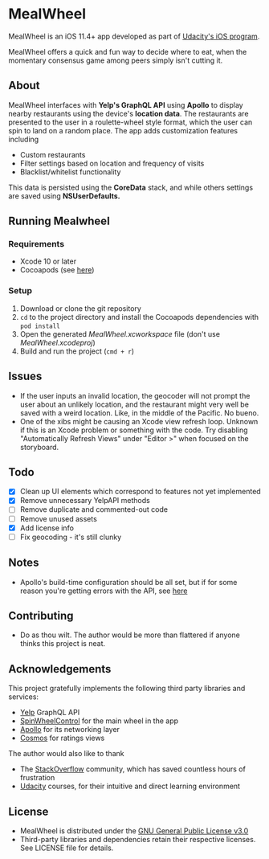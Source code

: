 # MealWheel
MealWheel is an iOS 11.4+ app developed as part of [Udacity's iOS program](https://www.udacity.com/school-of-programming).

MealWheel offers a quick and fun way to decide where to eat, when the momentary consensus game among peers simply isn't cutting it.

## About
MealWheel interfaces with **Yelp's GraphQL API** using **Apollo** to display nearby restaurants using the device's **location data**. The restaurants are presented to the user in a roulette-wheel style format, which the user can spin to land on a random place. The app adds customization features including
- Custom restaurants
- Filter settings based on location and frequency of visits
- Blacklist/whitelist functionality

This data is persisted using the **CoreData** stack, and while others settings are saved using **NSUserDefaults.**

## Running Mealwheel
### Requirements
* Xcode 10 or later
* Cocoapods (see [here](https://guides.cocoapods.org/using/getting-started.html))
### Setup
1. Download or clone the git repository
2. `cd` to the project directory and install the Cocoapods dependencies with `pod install`
3. Open the generated _MealWheel.xcworkspace_ file (don't use _MealWheel.xcodeproj_)
3. Build and run the project (`cmd + r`)

## Issues
* If the user inputs an invalid location, the geocoder will not prompt the user about an unlikely location, and the restaurant might very well be saved with a weird location. Like, in the middle of the Pacific. No bueno.
* One of the xibs might be causing an Xcode view refresh loop. Unknown if this is an Xcode problem or something with the code. Try disabling "Automatically Refresh Views" under "Editor >" when focused on the storyboard. 

## Todo
* [x] Clean up UI elements which correspond to features not yet implemented
* [x] Remove unnecessary YelpAPI methods
* [ ] Remove duplicate and commented-out code
* [ ] Remove unused assets
* [x] Add license info
* [ ] Fix geocoding - it's still clunky

## Notes
* Apollo's build-time configuration should be all set, but if for some reason you're getting errors with the API, see [here](https://www.apollographql.com/docs/ios/installation.html#adding-build-step)

## Contributing
* Do as thou wilt. The author would be more than flattered if anyone thinks this project is neat.

## Acknowledgements
This project gratefully implements the following third party libraries and services:
* [Yelp](https://www.yelp.com/) GraphQL API
* [SpinWheelControl](https://github.com/joshdhenry/SpinWheelControl) for the main wheel in the app
* [Apollo](https://github.com/apollographql/apollo-ios) for its networking layer
* [Cosmos](https://github.com/evgenyneu/Cosmos) for ratings views

The author would also like to thank
* The [StackOverflow](https://stackoverflow.com/) community, which has saved countless hours of frustration
* [Udacity](https://www.udacity.com/) courses, for their intuitive and direct learning environment

## License
* MealWheel is distributed under the [GNU General Public License v3.0](https://www.gnu.org/licenses/gpl-3.0.en.html)
* Third-party libraries and dependencies retain their respective licenses. See LICENSE file for details.
